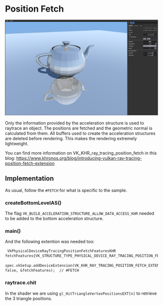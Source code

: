 # Position Fetch

![](docs/fetch.png)

Only the information provided by the acceleration structure is used to raytrace an object. The positions are fetched and the geometric normal is calculated from them. All buffers used to create the acceleration structures are deleted before rendering. This makes the rendering extremely lightweight.

You can find more information on VK_KHR_ray_tracing_position_fetch in this blog: https://www.khronos.org/blog/introducing-vulkan-ray-tracing-position-fetch-extension

## Implementation

As usual, follow the `#FETCH` for what is specific to the sample.

### createBottomLevelAS()

The flag `VK_BUILD_ACCELERATION_STRUCTURE_ALLOW_DATA_ACCESS_KHR` needed to be added to the bottom acceleration structure.

### main()

And the following extention was needed too:

```
 VkPhysicalDeviceRayTracingPositionFetchFeaturesKHR fetchFeatures{VK_STRUCTURE_TYPE_PHYSICAL_DEVICE_RAY_TRACING_POSITION_FETCH_FEATURES_KHR};
  spec.vkSetup.addDeviceExtension(VK_KHR_RAY_TRACING_POSITION_FETCH_EXTENSION_NAME, false, &fetchFeatures);  // #FETCH
```

### raytrace.chit

In the shader we are using `gl_HitTriangleVertexPositionsEXT[n]` to retrieve the 3 triangle positions.

